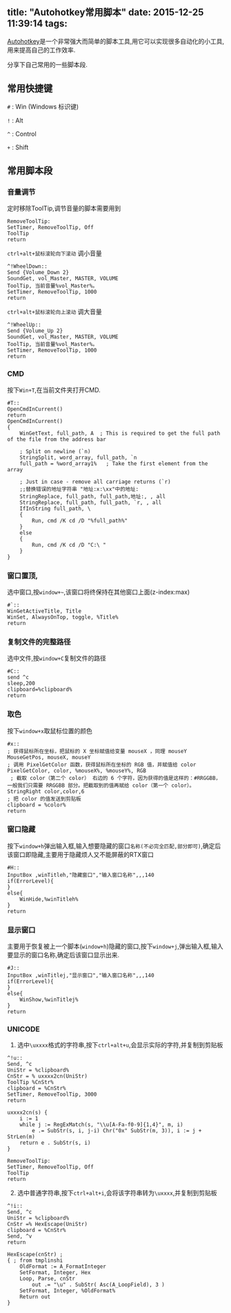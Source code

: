 title: "Autohotkey常用脚本"
date: 2015-12-25 11:39:14
tags:
---

[Autohotkey](http://ahkscript.org/)是一个非常强大而简单的脚本工具,用它可以实现很多自动化的小工具,用来提高自己的工作效率.

分享下自己常用的一些脚本段.

## 常用快捷键

`#` : Win (Windows 标识键)

`!` : Alt 

`^` : Control 

`+` : Shift 

## 常用脚本段


### 音量调节

定时移除ToolTip,调节音量的脚本需要用到
```
RemoveToolTip:
SetTimer, RemoveToolTip, Off
ToolTip
return
```

`ctrl+alt+鼠标滚轮向下滚动` 调小音量
```
^!WheelDown::  
Send {Volume_Down 2}
SoundGet, vol_Master, MASTER, VOLUME
ToolTip, 当前音量%vol_Master%。
SetTimer, RemoveToolTip, 1000
return
```

`ctrl+alt+鼠标滚轮向上滚动` 调大音量
```
^!WheelUp::   
Send {Volume_Up 2}
SoundGet, vol_Master, MASTER, VOLUME
ToolTip, 当前音量%vol_Master%。
SetTimer, RemoveToolTip, 1000
return  
```

### CMD

按下`Win+T`,在当前文件夹打开CMD.

```
#T:: 
OpenCmdInCurrent()
return
OpenCmdInCurrent()
{
    WinGetText, full_path, A  ; This is required to get the full path of the file from the address bar

    ; Split on newline (`n)
    StringSplit, word_array, full_path, `n
    full_path = %word_array1%   ; Take the first element from the array

    ; Just in case - remove all carriage returns (`r)
    ;;替换错误的地址字符串 "地址:x:\xx"中的地址:
    StringReplace, full_path, full_path,地址:, , all  
    StringReplace, full_path, full_path, `r, , all
    IfInString full_path, \
    {
        Run, cmd /K cd /D "%full_path%"
    }
    else
    {
        Run, cmd /K cd /D "C:\ "
    }
}
```
### 窗口置顶,

选中窗口,按`window+~`,该窗口将终保持在其他窗口上面(z-index:max)

```autohotkey
#`::
WinGetActiveTitle, Title
WinSet, AlwaysOnTop, toggle, %Title%
return
```

###  复制文件的完整路径

选中文件,按`window+C`复制文件的路径

```
#C::
send ^c
sleep,200
clipboard=%clipboard% 
return
```

### 取色
按下`window+x`取鼠标位置的颜色

```
#x::
; 获得鼠标所在坐标，把鼠标的 X 坐标赋值给变量 mouseX ，同理 mouseY
MouseGetPos, mouseX, mouseY
; 调用 PixelGetColor 函数，获得鼠标所在坐标的 RGB 值，并赋值给 color
PixelGetColor, color, %mouseX%, %mouseY%, RGB
 ; 截取 color（第二个 color） 右边的 6 个字符，因为获得的值是这样的：#RRGGBB，一般我们只需要 RRGGBB 部分。把截取到的值再赋给 color（第一个 color）。
StringRight color,color,6
; 把 color 的值发送到剪贴板
clipboard = %color%
return
```
### 窗口隐藏

按下`window+h`弹出输入框,输入想要隐藏的窗口`名称(不必完全匹配,部分即可)`,确定后该窗口即隐藏,主要用于隐藏烦人又不能屏蔽的RTX窗口

```
#H::
InputBox ,winTitleh,"隐藏窗口","输入窗口名称",,,140
if(ErrorLevel){
}
else{
	WinHide,%winTitleh%
}
return
```

### 显示窗口

主要用于恢复被上一个脚本(`window+h`)隐藏的窗口,按下`window+j`,弹出输入框,输入要显示的窗口名称,确定后该窗口显示出来.

```
#J::
InputBox ,winTitlej,"显示窗口","输入窗口名称",,,140
if(ErrorLevel){
}
else{
	WinShow,%winTitlej%
}
return
```

### UNICODE


1. 选中`\uxxxx`格式的字符串,按下`ctrl+alt+u`,会显示实际的字符,并复制到剪贴板

```
^!u::
Send, ^c
UniStr = %clipboard%
CnStr = % uxxxx2cn(UniStr)
ToolTip %CnStr%
clipboard = %CnStr%
SetTimer, RemoveToolTip, 3000
return

uxxxx2cn(s) {
	i := 1
	while j := RegExMatch(s, "\\u[A-Fa-f0-9]{1,4}", m, i)
		e .= SubStr(s, i, j-i) Chr("0x" SubStr(m, 3)), i := j + StrLen(m)
	return e . SubStr(s, i)
}

RemoveToolTip:
SetTimer, RemoveToolTip, Off
ToolTip
return
```


2. 选中普通字符串,按下`ctrl+alt+i`,会将该字符串转为`\uxxxx`,并复制到剪贴板

```
^!i::
Send, ^c
UniStr = %clipboard%
CnStr =% HexEscape(UniStr)
clipboard = %CnStr%
Send, ^v
return

HexEscape(cnStr) ;
{ ; from tmplinshi
    OldFormat := A_FormatInteger
    SetFormat, Integer, Hex
    Loop, Parse, cnStr
        out .= "\u" . SubStr( Asc(A_LoopField), 3 )
    SetFormat, Integer, %OldFormat%
    Return out
}
```




